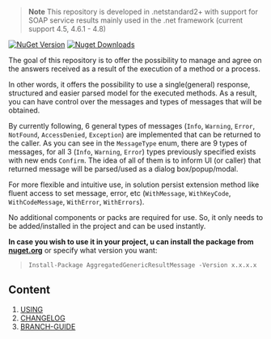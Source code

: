 > **Note** This repository is developed in .netstandard2+ with support for SOAP service results mainly used in the .net framework (current support 4.5, 4.6.1 - 4.8)

[![NuGet Version](https://img.shields.io/nuget/v/AggregatedGenericResultMessage.svg?style=flat&logo=nuget)](https://www.nuget.org/packages/AggregatedGenericResultMessage/)
[![Nuget Downloads](https://img.shields.io/nuget/dt/AggregatedGenericResultMessage.svg?style=flat&logo=nuget)](https://www.nuget.org/packages/AggregatedGenericResultMessage)

The goal of this repository is to offer the possibility to manage and agree on the answers received as a result of the execution of a method or a process.

In other words, it offers the possibility to use a single(general) response, structured and easier parsed model for the executed methods.
As a result, you can have control over the messages and types of messages that will be obtained.

By currently following, 6 general types of messages (`Info`, `Warning`, `Error`, `NotFound`, `AccessDenied`, `Exception`) are implemented that can be returned to the caller.
As you can see in the `MessageType` enum, there are 9 types of messages, for all 3 (`Info`, `Warning`, `Error`) types previously specified exists with new ends `Confirm`. The idea of all of them is to inform UI (or caller) that returned message will be parsed/used as a dialog box/popup/modal.

For more flexible and intuitive use, in solution persist extension method like fluent access to set message, error, etc (`WithMessage`, `WithKeyCode`, `WithCodeMessage`, `WithError`, `WithErrors`).

No additional components or packs are required for use. So, it only needs to be added/installed in the project and can be used instantly.

**In case you wish to use it in your project, u can install the package from <a href="https://www.nuget.org/packages/AggregatedGenericResultMessage" target="_blank">nuget.org</a>** or specify what version you want:

> `Install-Package AggregatedGenericResultMessage -Version x.x.x.x`

## Content
1. [USING](docs/usage.md)
1. [CHANGELOG](docs/CHANGELOG.md)
1. [BRANCH-GUIDE](docs/branch-guide.md)